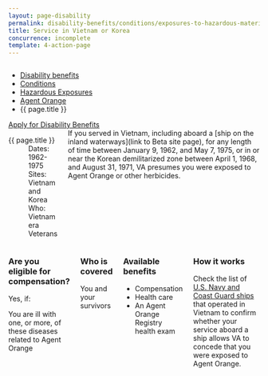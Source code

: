 ```yaml
---
layout: page-disability
permalink: disability-benefits/conditions/exposures-to-hazardous-materials/agent-orange/service-inside/index.html
title: Service in Vietnam or Korea
concurrence: incomplete
template: 4-action-page
---
```


<div class="splash" markdown="0">
<div class="row" markdown="0">
<div class="small-12 columns" markdown="0">

<ul class="breadcrumbs" role="menubar" aria-label="Primary">
<li class="parent"><a href="{{ site.url }}/disability-benefits/">Disability benefits</a></li>
<li class="parent"><a href="{{ site.url }}/disability-benefits/conditions/">Conditions</a></li>
<li class="parent"><a href="{{ site.url }}/disability-benefits/conditions/exposures-to-hazardous-materials/">Hazardous Exposures</a></li>
<li class="parent"><a href="{{ site.url }}/disability-benefits/conditions/exposures-to-hazardous-materials/agent-orange/">Agent Orange</a></li>
<li class="active">{{ page.title }}</li>
</ul>

</div>
</div>
</div>

<div class="main" role="main" markdown="0">

<div class="action-bar">
  <div class="row">
    <div class="small-12 columns">
      <a class="button small start" href="{{ site.url}}/disability-benefits/get/">Apply for Disability Benefits</a>
    </div>
  </div>  
</div>

<div class="section one" markdown="0">
<div class="primary" markdown="0">
<div class="row" markdown="0">
<div class="small-12 medium-8 columns" markdown="0">

<dl class="panel-list plain">
<dt>{{ page.title }}</dt>
<dd>Dates: 1962-1975</dd>
<dd>Sites: Vietnam and Korea</dd>
<dd>Who: Vietnam era Veterans</dd>
</dl>

<div markdown="1">
If you served in Vietnam, including aboard a [ship on the inland waterways](link to Beta site page), for any length of time between January 9, 1962, and May 7, 1975, or in or near the Korean demilitarized zone between April 1, 1968, and August 31, 1971, VA presumes you were exposed to Agent Orange or other herbicides.

</div>

</div>


<div class="small-12 medium-4 columns" markdown="0">
<div markdown="0">


</div>
</div>
</div>

<div class="row" markdown="0">
<div class="small-12 columns">

<div class="call-out" markdown="1">

### Are you eligible for compensation?

Yes, if:

You are ill with one, or more, of these diseases related to Agent Orange

</div>

<div class="call-out" markdown="1">

### Who is covered
You and your survivors

</div>

<div class="call-out" markdown="1">

### Available benefits

- Compensation
- Health care
- An Agent Orange Registry health exam

</div>

<div class="call-out" markdown="1">

### How it works

Check the list of [U.S. Navy and Coast Guard ships](http://www.publichealth.va.gov/disability-benefits/conditions/exposures-to-hazardous-materials/agent-orange/water-vietnam/index.html) that operated in Vietnam to confirm whether your service aboard a ship allows VA to concede that you were exposed to Agent Orange.

</div>

</div>

</div>

</div>

</div>
